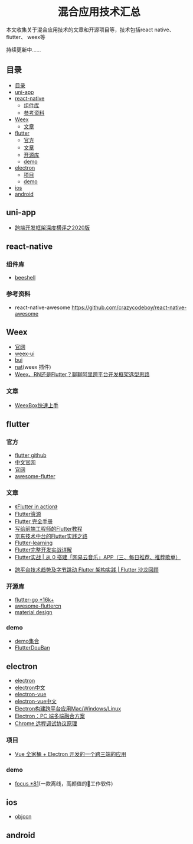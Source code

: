<h1 align="center">混合应用技术汇总</h1>

本文收集关于混合应用技术的文章和开源项目等，技术包括react native、 flutter、 weex等


持续更新中……


## 目录

- [目录](#目录)
- [uni-app](#uni-app)
- [react-native](#react-native)
  - [组件库](#组件库)
  - [参考资料](#参考资料)
- [Weex](#weex)
  - [文章](#文章)
- [flutter](#flutter)
  - [官方](#官方)
  - [文章](#文章-1)
  - [开源库](#开源库)
  - [demo](#demo)
- [electron](#electron)
  - [项目](#项目)
  - [demo](#demo-1)
- [ios](#ios)
- [android](#android)

## uni-app

- [跨端开发框架深度横评之2020版](https://zhuanlan.zhihu.com/p/127915625)


## react-native

### 组件库
* [beeshell](https://github.com/Meituan-Dianping/beeshell)

### 参考资料
- react-native-awesome  https://github.com/crazycodeboy/react-native-awesome

## Weex
* [官网](https://weex.apache.org/zh/)
* [weex-ui](https://github.com/alibaba/weex-ui)
* [bui](http://dev.bingocc.com/buiweex/docs/)
* [nat](http://natjs.com/)(weex 插件)
* [Weex、RN还是Flutter？聊聊阿里跨平台开发框架选型思路](https://mp.weixin.qq.com/s/7Qz4NqJ8Uae4Y1btGF8sVw)
 
### 文章
* [WeexBox快速上手](https://juejin.im/post/5c1c627ae51d45778a5c6eb7)

## flutter

### 官方
* [flutter github](https://github.com/flutter/flutter)
* [中文官网](https://flutter-io.cn/)
* [官网](https://flutter.dev/)
* [awesome-flutter](https://github.com/Solido/awesome-flutter)

### 文章
* [《Flutter in action》](https://files.alicdn.com/tpsservice/f91cbfb31d27f1a470c4ee138f9120b9.pdf?spm=a2c6h.12873639.0.0.416d5ef14Zjvoo&file=f91cbfb31d27f1a470c4ee138f9120b9.pdf&short_name=I3.ZZpRl&app=chrome)
* [Flutter资源](https://github.com/nieyafei/flutter-resources)
* [Flutter 完全手册](https://juejin.im/book/5c5423ef6fb9a049cd54a213)
* [写给前端工程师的Flutter教程](https://juejin.im/post/5d56605ef265da03f77e6519)
* [京东技术中台的Flutter实践之路](https://mp.weixin.qq.com/s/5cmYG_WzyQKlnPNhpsd0oQ)
* [Flutter-learning](https://github.com/AweiLoveAndroid/Flutter-learning)
* [Flutter完整开发实战详解](https://juejin.im/post/5d9067026fb9a04df00ece14)
* [Flutter实战 | 从 0 搭建「网易云音乐」APP（三、每日推荐、推荐歌单）](https://juejin.im/post/5da6d2b0f265da5bbe2a3f86)
- [跨平台技术趋势及字节跳动 Flutter 架构实践 | Flutter 沙龙回顾](https://juejin.im/post/5de75c6b518825127c26f0e7)



### 开源库
* [flutter-go *16k+](https://github.com/alibaba/flutter-go)
* [awesome-fluttercn](https://github.com/fluttercnclub/awesome-fluttercn)
* [material design](https://material-io.cn/)


### demo

* [demo集合](https://github.com/XXApple/AndroidLibs/tree/master/Flutter)
* [FlutterDouBan](https://github.com/kaina404/FlutterDouBan)

## electron

- [electron](https://github.com/electron)
- [electron中文](https://www.electronjs.org/docs)
- [electron-vue](https://github.com/SimulatedGREG/electron-vue)
- [electron-vue中文](https://simulatedgreg.gitbooks.io/electron-vue/content/cn/)
- [Electron构建跨平台应用Mac/Windows/Linux](https://juejin.im/post/5c46ab47e51d45522b4f55b1)
- [Electron：PC 端多端融合方案](https://segmentfault.com/a/1190000022543101?utm_source=tag-newest)
- [Chrome 远程调试协议原理](https://juejin.im/post/5db7b33ce51d452a1f3442c8)


### 项目
- [Vue 全家桶 + Electron 开发的一个跨三端的应用](https://juejin.im/post/5946af9661ff4b006cf40040)

### demo
* [focus *81](https://github.com/HelKyle/focus)(一款离线，高颜值的🍅工作软件)


## ios

- [objccn](https://objccn.io/)

## android

